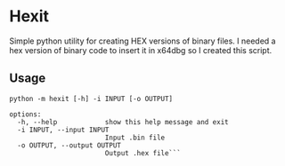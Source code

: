 # Hexit
Simple python utility for creating HEX versions of binary files.
I needed a hex version of binary code to insert it in x64dbg so I created this script.

## Usage
```
python -m hexit [-h] -i INPUT [-o OUTPUT]

options:
  -h, --help            show this help message and exit
  -i INPUT, --input INPUT
                        Input .bin file
  -o OUTPUT, --output OUTPUT
                        Output .hex file```

